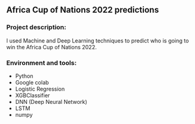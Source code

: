 ## Africa Cup of Nations 2022 predictions
### Project description:
I used Machine and Deep Learning techniques to predict who is going to win the Africa Cup of Nations 2022.

### Environment and tools:
- Python
- Google colab
- Logistic Regression
- XGBClassifier
- DNN (Deep Neural Network)
- LSTM
- numpy

